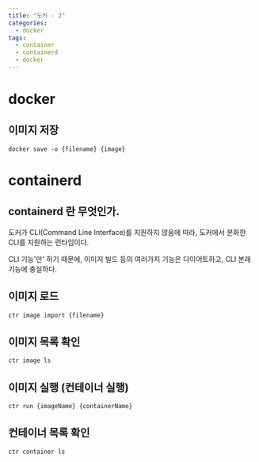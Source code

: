 ```yaml
---
title: "도커 - 2"
categories: 
  - docker
tags:
  - container
  - containerd
  - docker
---
```

# docker
## 이미지 저장
```
docker save -o {filename} {image}
```

# containerd
## containerd 란 무엇인가.
도커가 CLI(Command Line Interface)를 지원하지 않음에 따라, 도커에서 분화한 CLI를 지원하는 런타임이다.  

CLI 기능'만' 하기 때문에, 이미지 빌드 등의 여러가지 기능은 다이어트하고, CLI 본래 기능에 충실하다.

## 이미지 로드
``` sh
ctr image import {filename}
```

## 이미지 목록 확인
``` sh
ctr image ls
```

## 이미지 실행 (컨테이너 실행)
``` sh
ctr run {imageName} {containerName}
```

## 컨테이너 목록 확인
``` sh
ctr container ls
```